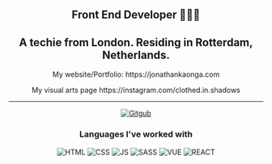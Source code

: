<div align="center">
<h2>Front End Developer 👨🏿‍💻</h2>
<h2>
  A techie from London. Residing in Rotterdam, Netherlands.
</h2>
<p>My website/Portfolio: https://jonathankaonga.com</p>
<p>My visual arts page https://instagram.com/clothed.in.shadows</p>
</div>
<hr>
<p align="center">
 <a href="https://github.com/jonthedev"><img src="https://img.shields.io/badge/GitHub-100000?style=for-the-badge&logo=github&logoColor=white" alt="Gitgub"></a>
</p>

<h3 align="center">Languages I've worked with</h3>
<p align="center">
  <img src="https://img.shields.io/badge/HTML5-E34F26?style=for-the-badge&logo=html5&logoColor=white" alt="HTML">
  <img src="https://img.shields.io/badge/CSS-239120?&style=for-the-badge&logo=css3&logoColor=white" alt="CSS">
  <img src="https://img.shields.io/badge/JavaScript-323330?style=for-the-badge&logo=javascript&logoColor=F7DF1E" alt="JS">
  <img src="https://img.shields.io/badge/Sass-CC6699?style=for-the-badge&logo=sass&logoColor=white" alt="SASS">
  <img src="https://img.shields.io/badge/Vue-42b883?style=for-the-badge&logo=vue&logoColor=white" alt="VUE">
  <img src="https://img.shields.io/badge/React-00d8ff?style=for-the-badge&logo=react&logoColor=white" alt="REACT">
</p>
